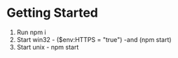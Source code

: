 # Getting Started

1. Run npm i
2. Start win32 - ($env:HTTPS = "true") -and (npm start)
3. Start unix - npm start
